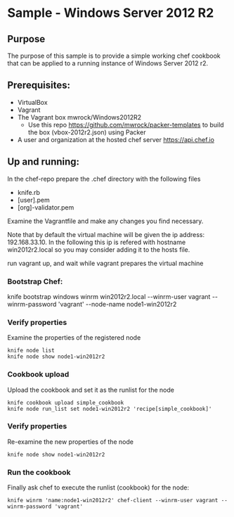 # Sample - Windows Server 2012 R2

## Purpose
The purpose of this sample is to provide a simple working chef cookbook that can be applied to a running instance of Windows Server 2012 r2.

## Prerequisites:
- VirtualBox
- Vagrant
- The Vagrant box mwrock/Windows2012R2
  - Use this repo https://github.com/mwrock/packer-templates to build the box (vbox-2012r2.json) using Packer
- A user and organization at the hosted chef server https://api.chef.io

## Up and running:
In the chef-repo prepare the .chef directory with the following files
 - knife.rb
 - [user].pem
 - [org]-validator.pem

Examine the Vagrantfile and make any changes you find necessary.

Note that by default the virtual machine will be given the ip address: 192.168.33.10. In the following this ip is refered with hostname win2012r2.local so you may consider adding it to the hosts file.

run vagrant up, and wait while vagrant prepares the virtual machine

### Bootstrap Chef:
  knife bootstrap windows winrm win2012r2.local --winrm-user vagrant --winrm-password 'vagrant' --node-name node1-win2012r2

### Verify properties
Examine the properties of the registered node
```
knife node list
knife node show node1-win2012r2
```

### Cookbook upload
Upload the cookbook and set it as the runlist for the node
```
knife cookbook upload simple_cookbook
knife node run_list set node1-win2012r2 'recipe[simple_cookbook]'
```

### Verify properties
Re-examine the new properties of the node

```knife node show node1-win2012r2```

### Run the cookbook
Finally ask chef to execute the runlist (cookbook) for the node:
```
knife winrm 'name:node1-win2012r2' chef-client --winrm-user vagrant --winrm-password 'vagrant'
```
